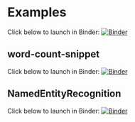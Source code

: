 # Examples

Click below to launch in Binder:
[![Binder](https://mybinder.org/badge_logo.svg)](https://mybinder.org/v2/gh/socheres/text-data-mining-examples/main/)

## word-count-snippet

Click below to launch in Binder:
[![Binder](https://mybinder.org/badge_logo.svg)](https://mybinder.org/v2/gh/socheres/text-data-mining-examples/2fbb1bf3542064279b654b6dc8eac0d603857469?urlpath=lab%2Ftree%2Fword-count-snippet.ipynb)

## NamedEntityRecognition

Click below to launch in Binder:
[![Binder](https://mybinder.org/badge_logo.svg)](https://mybinder.org/v2/gh/socheres/text-data-mining-examples/95fda4ce0bff75a4def4b58acd45e966c267e816?urlpath=lab%2Ftree%2FNamedEntityRecognition.ipynb)